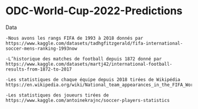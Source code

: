 # ODC-World-Cup-2022-Predictions


Data

    -Nous avons les rangs FIFA de 1993 à 2018 donnés par https://www.kaggle.com/datasets/tadhgfitzgerald/fifa-international-soccer-mens-ranking-1993now

    -L’historique des matches de football depuis 1872 donné par https://www.kaggle.com/datasets/martj42/international-football-results-from-1872-to-2017

    -Les statistiques de chaque équipe depuis 2018 tirées de Wikipédia https://en.wikipedia.org/wiki/National_team_appearances_in_the_FIFA_World_Cup#Overall_team_records

    -Les statistiques des joueurs tirées de https://www.kaggle.com/antoinekrajnc/soccer-players-statistics



